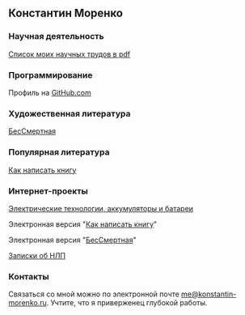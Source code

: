 ## Константин Моренко

### Научная деятельность

[Список моих научных трудов в pdf](https://github.com/konstantin-morenko/list-of-scholarly-writings/raw/travis/konstantin-morenko.pdf)

### Программирование

Профиль на [GitHub.com](https://github.com/konstantin-morenko)

### Художественная литература

[БесСмертная](https://ridero.ru/books/bes_smertnaya/)

### Популярная литература

[Как написать книгу](https://ridero.ru/books/kak_napisat_knigu_2/)

### Интернет-проекты

[Электрические технологии, аккумуляторы и батареи](https://battery-info.ru)

Электронная версия "[Как написать книгу](https://howto-write-book.books.konstantin-morenko.ru/)"

Электронная версия "[БесСмертная](https://immortal.books.konstantin-morenko.ru)"

[Записки об НЛП](https://nlp-notes.books.konstantin-morenko.ru)

### Контакты

Связаться со мной можно по электронной почте [me@konstantin-morenko.ru](mailto:me@konstantin-morenko.ru).  Учтите, что я приверженец глубокой работы.
